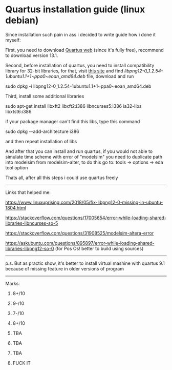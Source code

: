 # Quartus installation guide (linux debian)

Since installation such pain in ass i decided to write guide how i done it myself:

First, you need to download [Quartus web](https://www.intel.com/content/www/us/en/software-kit/711790/intel-quartus-ii-web-edition-design-software-version-13-0sp1-for-linux.html) (since it's fully free),
recommend to download version 13.1.

Second, before installation of quartus, you need to install compatibility library for 32-bit libraries, for that, visit [this site](http://ppa.launchpad.net/linuxuprising/libpng12/ubuntu/pool/main/libp/libpng/) and find *libpng12-0_1.2.54-1ubuntu1.1+1~ppa0~eoan_amd64.deb* file, download and run

  sudo dpkg -i libpng12-0_1.2.54-1ubuntu1.1+1~ppa0~eoan_amd64.deb

Third, install some additional libraries

  sudo apt-get install libxft2 libxft2:i386 libncurses5:i386 ia32-libs libxtst6:i386

if your package manager can't find this libs, type this command

  sudo dpkg --add-architecture i386

and then repeat installation of libs

And after that you can install and run quartus, if you would not able to simulate time scheme with error of "modelsim" you need to duplicate path into modelsim from modelsim-alter, to do this go to: 
tools ->  options -> eda tool option

Thats all, after all this steps i could use quartus freely

---

Links that helped me:

https://www.linuxuprising.com/2018/05/fix-libpng12-0-missing-in-ubuntu-1804.html

https://stackoverflow.com/questions/17005654/error-while-loading-shared-libraries-libncurses-so-5

https://stackoverflow.com/questions/31908525/modelsim-altera-error

https://askubuntu.com/questions/895897/error-while-loading-shared-libraries-libpng12-so-0 (for Pos Os! better to build using sources)

---

p.s. But as practic show, it's better to install virtual mashine with quartus 9.1 because of missing feature in older versions of program

---

Marks:

1. 8+/10

2. 9-/10

3. 7-/10

4. 8+/10

5. TBA

6. TBA

7. TBA

8. FUCK IT
